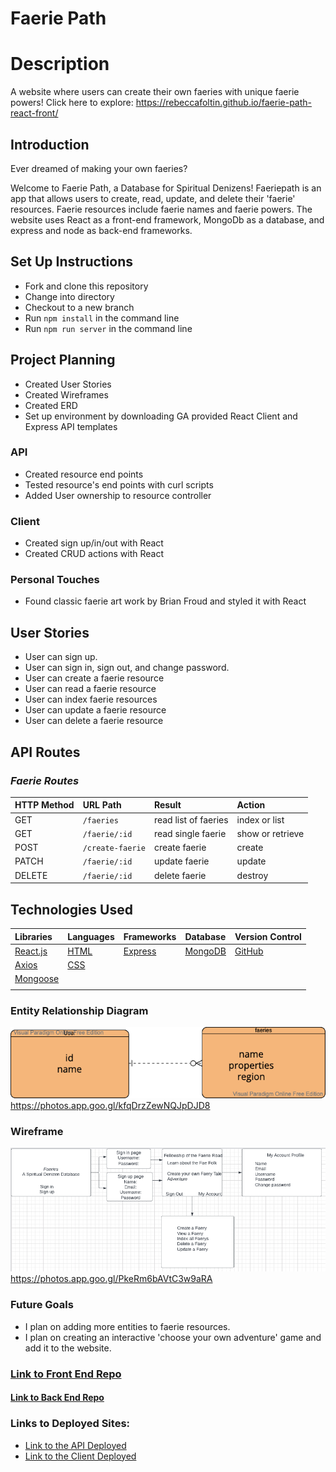 # Faerie Path

# Description 
A website where users can create their own faeries with unique faerie powers!
Click here to explore: https://rebeccafoltin.github.io/faerie-path-react-front/

## Introduction
Ever dreamed of making your own faeries? 

Welcome to Faerie Path, a Database for Spiritual Denizens! Faeriepath is an app that allows users to create, read, update, and delete their 'faerie' resources. Faerie resources include faerie names and faerie powers. The website uses React as a front-end framework, MongoDb as a database, and express and node as back-end frameworks. 

## Set Up Instructions
- Fork and clone this repository
- Change into directory
- Checkout to a new branch
- Run ``npm install`` in the command line
- Run ``npm run server`` in the command line

## Project Planning 
- Created User Stories
- Created Wireframes
- Created ERD
- Set up environment by downloading GA provided React Client and Express API templates

### API
- Created resource end points
- Tested resource's end points with curl scripts 
- Added User ownership to resource controller
### Client
- Created sign up/in/out with React
- Created CRUD actions with React
### Personal Touches
- Found classic faerie art work by Brian Froud and styled it with React

## User Stories
- User can sign up.
- User can sign in, sign out, and change password.
- User can create a faerie resource
- User can read a faerie resource
- User can index faerie resources
- User can update a faerie resource
- User can delete a faerie resource

## API Routes
### _Faerie Routes_

| HTTP Method   | URL Path        | Result               | Action           |
|:--------------|:----------------|:---------------------|:-----------------|
| GET           | `/faeries`      | read list of faeries | index or list     |
| GET           | `/faerie/:id`   | read single faerie   | show or retrieve |
| POST          | `/create-faerie`| create faerie        | create           |
| PATCH         | `/faerie/:id`   | update faerie        | update           |
| DELETE        | `/faerie/:id`   | delete faerie        | destroy          |

## Technologies Used

|    Libraries      | Languages        | Frameworks              | Database          | Version Control
|:-----------------------------------------|:----------------|:---------------------|:-----------------|:-----------------|
| [React.js](https://reactjs.org/)       |    [HTML](https://developer.mozilla.org/en-US/docs/Web/HTML)        |  [Express](https://expressjs.com/) | [MongoDB](https://www.mongodb.com/)   | [GitHub](https://github.com/) |[Javascript](https://www.javascript.com/)          | [BootStrap](https://getbootstrap.com/)       |           |
|  [Axios](https://www.npmjs.com/package/axios)         | [CSS](https://developer.mozilla.org/en-US/docs/Web/CSS)          |        |          |
|    [Mongoose](https://mongoosejs.com/)        |           |        |         |
|          |          |       |         |

### Entity Relationship Diagram
![erd.png](erd.png)
https://photos.app.goo.gl/kfqDrzZewNQJpDJD8 

### Wireframe
![wireframe.png](wireframe.png)
https://photos.app.goo.gl/PkeRm6bAVtC3w9aRA
  
### Future Goals
-  I plan on adding more entities to faerie resources.
- I plan on creating an interactive 'choose your own adventure' game and add it to the website.

### [Link to Front End Repo](https://github.com/rebeccafoltin/faerie-path-react-front)
#### [Link to Back End Repo](https://github.com/rebeccafoltin/express-api-faerie)

### Links to Deployed Sites:
- [Link to the API Deployed](https://stormy-fortress-08010.herokuapp.com/)
- [Link to the Client Deployed](https://rebeccafoltin.github.io/faerie-path-react-front/)

